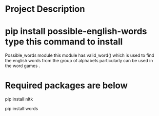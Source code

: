 # Project Description 

# pip install possible-english-words type this command to install
Possible_words module
this module has valid_word() which is used to find the english words from the group of alphabets particularly can be used in the word games .

# Required packages are below

pip install nltk

pip install words
